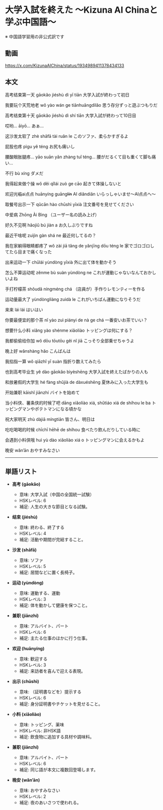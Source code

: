 # 大学入試を終えた 〜Kizuna AI Chinaと学ぶ中国語〜
※ 中国語学習用の非公式訳です

## 動画
https://x.com/KizunaAIChina/status/1934989411378434133

## 本文

高考结束第一天
gāokǎo jiéshù dì yī tiān
大学入試が終わって初日

我要玩个天荒地老
wǒ yào wán ge tiānhuāngdìlǎo
思う存分ずっと遊ぶつもりだ

高考结束第十天
gāokǎo jiéshù dì shí tiān
大学入試が終わって10日目

哎哟…
āiyō…
あぁ…

这沙发太软了
zhè shāfā tài ruǎn le
このソファ、柔らかすぎるよ

屁股也疼
pìgu yě téng
お尻も痛いし

腰酸眼胀腿疼…
yāo suān yǎn zhàng tuǐ téng…
腰がだるくて目も重くて脚も痛い…

不行
bù xíng
ダメだ

我得起来做个操
wǒ děi qǐlái zuò ge cāo
起きて体操しないと

欢迎光~~临~~ai点点
huānyíng guāng~~lín~~ AI diǎndiǎn
いらっしゃいませ〜AI点点へ〜

取餐号出示一下
qǔcān hào chūshì yīxià
注文番号を見せてください

中爱病
Zhōng Ài Bìng
（ユーザー名の読み上げ）

好久不见啊
hǎojiǔ bú jiàn a
お久しぶりですね

最近干啥呢
zuìjìn gàn shá ne
最近何してるの？

我在家躺得眼睛都疼了
wǒ zài jiā tǎng de yǎnjīng dōu téng le
家でゴロゴロしてたら目まで痛くなった

出来运动一下
chūlái yùndòng yīxià
外に出て体を動かそう

怎么不算运动呢
zěnme bù suàn yùndòng ne
これが運動じゃないなんておかしいよね

手打柠檬茶
shǒudǎ níngméng chá
（店員が）手作りレモンティーを作る

运动量最大了
yùndòngliàng zuìdà le
これがいちばん運動になりそうだ

来来
lái lái
はいはい

你要最便宜的那个茶
nǐ yào zuì piányi de nà ge chá
一番安いお茶でいい？

想要什么小料
xiǎng yào shénme xiǎoliào
トッピングは何にする？

我都偷偷给你加
wǒ dōu tōutōu gěi nǐ jiā
こっそり全部乗せちゃうよ

晚上好
wǎnshàng hǎo
こんばんは

我掐指一算
wǒ qiāzhǐ yī suàn
指折り数えてみたら

也到高考毕业生
yě dào gāokǎo bìyèshēng
大学入試を終えたばかりの人も

和放暑假的大学生
hé fàng shǔjià de dàxuéshēng
夏休みに入った大学生も

开始兼职
kāishǐ jiānzhí
バイトを始めて

当小料侠、薯条侠的时候了吧
dāng xiǎoliào xiá, shǔtiáo xiá de shíhou le ba
トッピングマンやポテトマンになる頃かな

祝大家明天
zhù dàjiā míngtiān
皆さん、明日は

吃吃喝喝的时候
chīchī hēhē de shíhou
食べたり飲んだりしている時に

会遇到小料侠哦
huì yù dào xiǎoliào xiá o
トッピングマンに会えるかもよ

晚安
wǎn’ān
おやすみなさい

---

## 単語リスト

* **高考 (gāokǎo)**

  * 意味: 大学入試（中国の全国統一試験）
  * HSKレベル: 6
  * 補足: 人生の大きな節目となる試験。

* **结束 (jiéshù)**

  * 意味: 終わる、終了する
  * HSKレベル: 4
  * 補足: 活動や期間が完結すること。

* **沙发 (shāfā)**

  * 意味: ソファ
  * HSKレベル: 5
  * 補足: 居間などに置く長椅子。

* **运动 (yùndòng)**

  * 意味: 運動する、運動
  * HSKレベル: 3
  * 補足: 体を動かして健康を保つこと。

* **兼职 (jiānzhí)**

  * 意味: アルバイト、パート
  * HSKレベル: 6
  * 補足: 主たる仕事のほかに行う仕事。

* **欢迎 (huānyíng)**

  * 意味: 歓迎する
  * HSKレベル: 3
  * 補足: 来訪者を喜んで迎える表現。

* **出示 (chūshì)**

  * 意味: （証明書などを）提示する
  * HSKレベル: 6
  * 補足: 身分証明書やチケットを見せること。

* **小料 (xiǎoliào)**

  * 意味: トッピング、薬味
  * HSKレベル: 非HSK語
  * 補足: 飲食物に追加する具材や調味料。

* **兼职 (jiānzhí)**

  * 意味: アルバイト、パート
  * HSKレベル: 6
  * 補足: 同じ語が本文に複数回登場します。

* **晚安 (wǎn’ān)**

  * 意味: おやすみなさい
  * HSKレベル: 2
  * 補足: 夜のあいさつで使われる。
